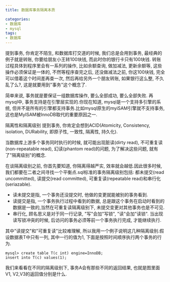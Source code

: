 ```yaml
---
title: 数据库事务隔离本质

categories:
- 数据库
- mysql
tags:
- 数据库
---
```


提到事务, 你肯定不陌生, 和数据库打交道的时候, 我们总是会用到事务, 最经典的例子就是转账, 你要给朋友小王转100块钱, 而此时你的银行卡只有100块钱.
转账过程具体到程序里会有一系列的操作, 比如余额查询, 做加减法, 更新余额等, 这些操作必须保证是一体的, 不然等程序查完之后, 还没做减法之前, 你这100块钱, 完全可以借着这个时间差再查一次, 然后再给另外一个朋友转账, 如果银行这么整, 不久乱了么?, 这是就要用到"事务"这个概念了.

简单来说, 事务就是要保证一组数据库操作, 要么全部成功, 要么全部失败. 再mysql中, 事务支持是在引擎层实现的.你现在知道, mysql是一个支持多引擎的系统, 但并不是所有的引擎都支持事务.比如mysql原生的myiSAM引擎就不支持事务, 这也是MyISAM被InnoDB取代的重要原因之一.


隔离性和隔离级别
提到事务, 你肯定会想到ACID(Atomicity, Consistency, isolation, DURability, 即原子性, 一致性, 隔离性, 持久化).

当数据库上游多个事务同时执行的时候, 就可能出现脏读(dirty read), 不可重复读(non-repeatable read), 幻读(phantom read)的问题, 为了解决这些问题, 就有了"隔离级别"的概念.

在谈隔离级别之前, 你首先要知道, 你隔离得越严实, 效率就会越低.因此很多时候, 我们都要在二者之间寻找一个平衡点.sql标准的事务隔离级别包括: 都未提交(read uncommitted), 读提交(read committed), 可重复读(repeatable read)和串行化(seriazable). 


- 读未提交是指, 一个事务还没提交时, 他做的变更就能被别的事务看到.
- 读提交是指, 一个事务执行过程中看到的数据, 总是跟这个事务在启动时看到的数据是一致的,当然在可重复读隔离级别下, 未提交变更对其他事务也是不可见.
- 串行化, 顾名思义是对于同一行记录, "写"会加"写锁", "读"会加"读锁". 当出现读写锁冲突的时候, 后访问的事务必须等前一个事务执行完成, 才能继续执行.

其中"读提交"和"可重复读"比较难理解, 所以我用一个例子说明这几种隔离级别.假设数据表T中只有一列, 其中一行的值为1, 下面是按照时间顺序执行两个事务的行为.

```
mysql> create table T(c int) engine=InnoDB;
insert into T(c) values(1);
```
我们来看看在不同的隔离级别下, 事务A会有那些不同的返回结果, 也就是图里面V1, V2,V3的返回值分别是什么.


